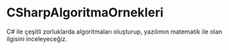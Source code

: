 # CSharpAlgoritmaOrnekleri
C# ile çeşitli zorluklarda algoritmaları oluşturup, yazılımın matematik ile olan ilgisini inceleyeceğiz.
